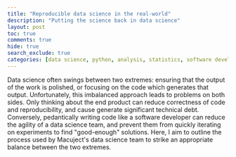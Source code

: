 ```yaml
---
title: "Reproducible data science in the real-world"
description: "Putting the science back in data science"
layout: post
toc: true
comments: true
hide: true
search_exclude: true
categories: [data science, python, analysis, statistics, software development]
---
```


Data science often swings between two extremes: ensuring that the output of the work is polished, or focusing on the code which generates that output. Unfortunately, this imbalanced approach leads to problems on both sides. Only thinking about the end product can reduce correctness of code and reproducibility, and cause generate significant technical debt. Conversely, pedantically writing code like a software developer can reduce the agility of a data science team, and prevent them from quickly iterating on experiments to find "good-enough" solutions. Here, I aim to outline the process used by Macuject's data science team to strike an appropriate balance between the two extremes.